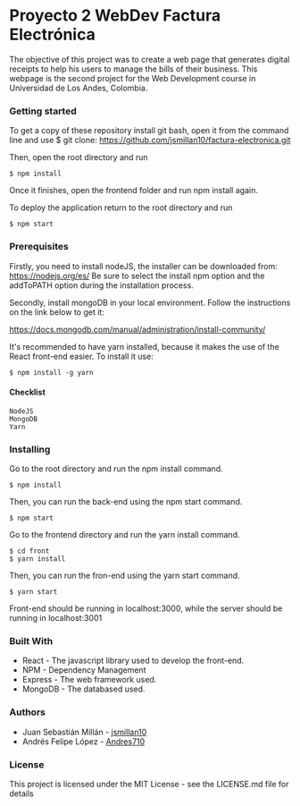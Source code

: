 # Proyecto 2 WebDev Factura Electrónica

The objective of this project was to create a web page that generates digital receipts to help his users to
manage the bills of their business. This webpage is the second project for the Web Development course in Universidad de Los Andes, Colombia.

### Getting started

To get a copy of these repository install git bash, open it from the command line and use $ git clone: https://github.com/jsmillan10/factura-electronica.git

Then, open the root directory and run

```
$ npm install
```

Once it finishes, open the frontend folder and run npm install again.

To deploy the application return to the root directory and run 

```
$ npm start
```

### Prerequisites

Firstly, you need to install nodeJS, the installer can be downloaded from: https://nodejs.org/es/ Be sure to select the install npm option and the addToPATH option during the installation process.

Secondly, install mongoDB in your local environment. Follow the instructions on the link below to get it:

https://docs.mongodb.com/manual/administration/install-community/

It's recommended to have yarn installed, because it makes the use of the React front-end easier. To install it use:

```
$ npm install -g yarn
```

#### Checklist

```
NodeJS
MongoDB
Yarn
```

### Installing

Go to the root directory and run the npm install command.
```
$ npm install
```
Then, you can run the back-end using the npm start command.
```
$ npm start
```
Go to the frontend directory and run the yarn install command.
```
$ cd front
$ yarn install
```
Then, you can run the fron-end using the yarn start command.
```
$ yarn start
```

Front-end should be running in localhost:3000, while the server should be running in localhost:3001

### Built With

* React - The javascript library used to develop the front-end.
* NPM - Dependency Management
* Express - The web framework used.
* MongoDB - The databased used.

### Authors

* Juan Sebastián Millán - <a href="https://github.com/jsmillan10">jsmillan10</a>
* Andrés Felipe López - <a href="https://github.com/Andres710">Andres710</a>

### License
This project is licensed under the MIT License - see the LICENSE.md file for details
